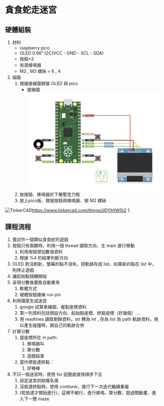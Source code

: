 # 貪食蛇走迷宮
## 硬體組裝
1. 材料
	+ raspberry pico 
	+ OLED 0.96":I2C(VCC - GND - SCL - SDA)
	+ 按鈕*3
	+ 有源蜂鳴器
	+ M2 , M3 螺絲 = 6 , 4
1. 組裝
	1. 根據接線圖銲接 OLED 與 pico
		+ 接線圖 ![pin](/media/RetroBoy.png)
	1. 放按鈕、蜂鳴器於下層壓克力板
	1. 放上pico板、銲接按鈕與蜂鳴器、鎖 M2 螺絲

![TinkerCAD](https://csg.tinkercad.com/things/jjDYlHlW5t2/t725.png?rev=1680768604343000000&s=&v=1)<https://www.tinkercad.com/things/jjDYlHlW5t2>
1. 
## 課程流程
1. 嘗試作一個類似貪食蛇的遊戲
2. 按鈕只有兩顆時，利用一個 thread 讀取方向、主 main 進行移動
	1. 利用按鈕增加數值資料
	2. 根據 %4 的結果判斷方向
3. OLED 若沒刷新，螢幕的點不消失，把軌跡存成 list，如果新的點在 list 中，則停止遊戲
4. 讓起始點隨機開始
5. 呈現分數後要能自動重來
	1. 軟體方式
	2. 硬體按鈕接線 run pin
6. 利用檔案生成迷宮
	1. google 試算表繪圖、複製座標資料
	2. 第一列資料包括預設方向、起始點座標、終點座標（好幾個）....
	3. 用 readlines 讀取剩餘資料，str 轉為 int , 存為 list 為 path 軌跡資料，用以產生碰撞時、跟自己的軌跡合併 
7. 計算分數
	1. 當座標所在 in path:
		1. 蜂鳴器叫
		2. 算分數
		3. 遊戲結束
	2. 當作標抵達終點：
		1. 好棒棒
8. 不只一個迷宮時，使用 for 迴圈直接按順序下去
	1. 設定迷宮初始檔名值
	2. 沒抵達終點時，使用 contiune，進行下一次迭代繼續重複
	3. (若抵達才開始進行)，這裡不縮行，進行蜂鳴、算分數、跑過關動畫、進入下一關 maze
